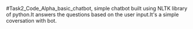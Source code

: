 #Task2_Code_Alpha_basic_chatbot,
simple chatbot built using NLTK library of python.It answers the questions based on the user input.It's a simple coversation with bot.
